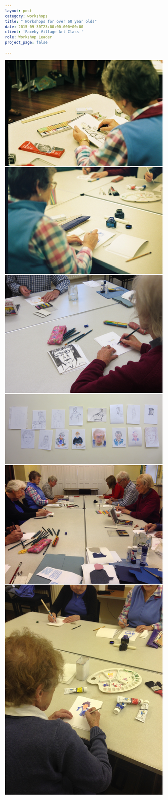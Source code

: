 ```yaml
---
layout: post
category: workshops
title: " Workshops for over 60 year olds"
date: 2015-09-30T23:00:00.000+00:00
client: 'Faceby Village Art Class '
role: Workshop Leader
project_page: false

---
```

![](/uploads/FH000011.jpg)![](/uploads/FH000014.jpg)![](/uploads/IMG_1674.jpg)![](/uploads/IMG_1687.jpg)![](/uploads/IMG_2455.jpg)![](/uploads/IMG_2435.jpg)